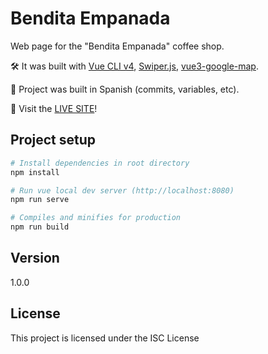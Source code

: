 # Bendita Empanada

Web page for the "Bendita Empanada" coffee shop.

🛠 It was built with [Vue CLI v4](https://cli.vuejs.org/), [Swiper.js](https://swiperjs.com/), [vue3-google-map](https://www.npmjs.com/package/vue3-google-map).

🤟 Project was built in Spanish (commits, variables, etc).

🚀 Visit the [LIVE SITE](https://bendita-empanada.herokuapp.com/)!

## Project setup

```bash
# Install dependencies in root directory
npm install
```

```bash
# Run vue local dev server (http://localhost:8080)
npm run serve
```

```bash
# Compiles and minifies for production
npm run build
```

## Version

1.0.0

## License

This project is licensed under the ISC License
